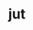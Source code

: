---
category: 3-letters
denotation: null
name: jut
reference_link: https://www.etymonline.com/word/jut
root_language: null
root_name: null
title: jut
type: free
word_sums:
- respelling: jut
  sum: 'Jut + '
---